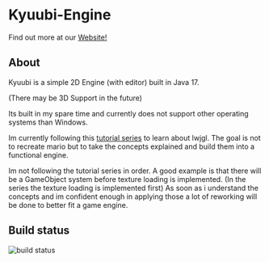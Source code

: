 # Kyuubi-Engine

Find out more at our [Website!](https://kyuubi-engine.com)

## About
Kyuubi is a simple 2D Engine (with editor) built in Java 17.

(There may be 3D Support in the future)

Its built in my spare time and currently does not support other operating systems than Windows.

Im currently following this [tutorial series](https://github.com/codingminecraft/MarioYoutube) to learn about lwjgl.
The goal is not to recreate mario but to take the concepts explained and build them into a functional engine.

Im not following the tutorial series in order. A good example is that there will be a GameObject system before 
texture loading is implemented. (In the series the texture loading is implemented first)
As soon as i understand the concepts and im confident enough in applying those a lot of reworking will be done to better fit a game engine.

## Build status
![build status](https://github.com/SpitFox/Foxfire/actions/workflows/gradle.yml/badge.svg)
